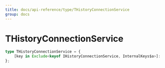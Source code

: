 ```yaml
---
title: docs/api-reference/type/THistoryConnectionService
group: docs
---
```


# THistoryConnectionService

```ts
type THistoryConnectionService = {
    [key in Exclude<keyof IHistoryConnectionService, InternalKeys$a>]: unknown;
};
```


